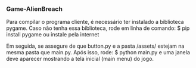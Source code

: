 ### Game-AlienBreach
Para compilar o programa cliente, é necessário ter instalado a biblioteca pygame. Caso não tenha essa biblioteca, rode em linha de comando:
$ pip install pygame
ou instale pela internet

Em seguida, se assegure de que button.py e a pasta /assets/ estejam na mesma pasta que main.py. Após isso, rode:
$ python main.py
e uma janela deve aparecer mostrando a tela inicial (main menu) do jogo.
